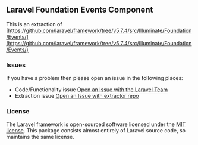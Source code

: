 ## Laravel Foundation Events Component

This is an extraction of [https://github.com/laravel/framework/tree/v5.7.4/src/Illuminate/Foundation/Events/](https://github.com/laravel/framework/tree/v5.7.4/src/Illuminate/Foundation/Events/)


### Issues

If you have a problem then please open an issue in the following places:

* Code/Functionality issue [Open an Issue with the Laravel Team](https://github.com/laravel/framework/issues/new/choose)
* Extraction issue [Open an Issue with extractor repo](https://github.com/laravel-foundation/readme/issues/new)


### License

The Laravel framework is open-sourced software licensed under the [MIT license](http://opensource.org/licenses/MIT). This package consists almost entirely of Laravel source code, so maintains the same license.
